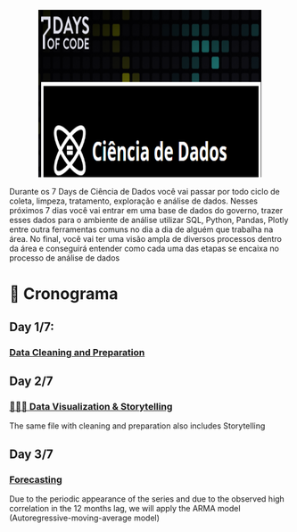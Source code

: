 <p align="center">
  <img width="400" height="300" src="https://github.com/rafaeldjsm/Data_Science/blob/master/7DaysOfCode/Imagens/7dayofcode.PNG">
</p>
Durante os 7 Days de Ciência de Dados você vai passar por todo ciclo de coleta, limpeza, tratamento, exploração e análise de dados. Nesses próximos 7 dias você vai entrar em uma base de dados do governo, trazer esses dados para o ambiente de análise utilizar SQL, Python, Pandas, Plotly entre outra ferramentas comuns no dia a dia de alguém que trabalha na área. No final, você vai ter uma visão ampla de diversos processos dentro da área e conseguirá entender como cada uma das etapas se encaixa no processo de análise de dados

# 📅 Cronograma

## Day 1/7:

### [Data Cleaning and Preparation](https://github.com/rafaeldjsm/Data_Science/blob/master/7DaysOfCode/7DaysOfCode_d1_CEAPS.ipynb)

## Day 2/7

### [👩🏽‍💻 Data Visualization & Storytelling](https://github.com/rafaeldjsm/Data_Science/blob/master/7DaysOfCode/7DaysOfCode_d1_CEAPS.ipynb)

The same file with cleaning and preparation also includes Storytelling

## Day 3/7

### [Forecasting](https://github.com/rafaeldjsm/Data_Science/blob/master/7DaysOfCode/7DaysOfCode_d3_CEAPS.ipynb)

Due to the periodic appearance of the series and due to the observed high correlation in the 12 months lag, we will apply the ARMA model (Autoregressive-moving-average model)
